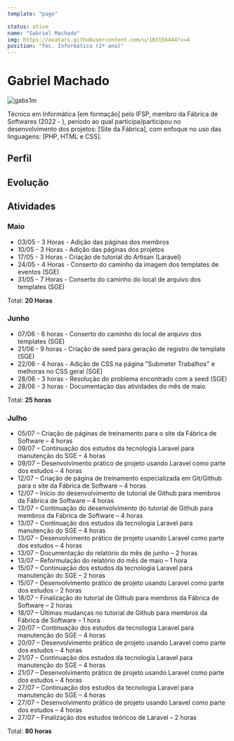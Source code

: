 ```yaml
---
template: "page"

status: ativo
name: "Gabriel Machado"
img: https://avatars.githubusercontent.com/u/103156444?v=4
position: "Tec. Informática (2º ano)"
---
```


# Gabriel Machado

![gabs1m](https://avatars.githubusercontent.com/u/103156444?v=4)

Técnico em Informática [em formação] pelo IFSP, membro da Fábrica de Softwares (2022 - ), período ao qual participa/participou no desenvolvimento dos projetos: [Site da Fábrica], com enfoque no uso das linguagens: [PHP, HTML e CSS].

## Perfil

## Evolução

## Atividades

### Maio

- 03/05 - 3 Horas - Adição das páginas dos membros
- 10/05 - 3 Horas - Adição das páginas dos projetos
- 17/05 - 3 Horas - Criação de tutorial do Artisan (Laravel)
- 24/05 - 4 Horas - Conserto do caminho da imagem dos templates de eventos (SGE)
- 31/05 - 7 Horas - Conserto do caminho do local de arquivo dos templates (SGE)

Total: **20 Horas**

### Junho

- 07/06 - 6 horas - Conserto do caminho do local de arquivo dos templates (SGE)
- 21/06 - 9 horas - Criação de seed para geração de registro de template (SGE)
- 22/06 - 4 horas - Adição de CSS na página "Submeter Trabalhos" e melhoras no CSS geral (SGE)
- 28/06 - 3 horas - Resolução do problema encontrado com a seed (SGE)
- 28/06 - 3 horas - Documentação das atividades do mês de maio

Total: **25 horas**

### Julho 

- 05/07 – Criação de páginas de treinamento para o site da Fábrica de Software – 4 horas
- 09/07 – Continuação dos estudos da tecnologia Laravel para manutenção do SGE – 4 horas
- 09/07 – Desenvolvimento prático de projeto usando Laravel como parte dos estudos – 4 horas
- 12/07 – Criação de página de treinamento especializada em Git/Github para o site da Fábrica de Software – 4 horas
- 12/07 – Início do desenvolvimento de tutorial de Github para membros da Fábrica de Software – 4 horas
- 13/07 – Continuação do desenvolvimento do tutorial de Github para membros da Fábrica de Software – 4 horas
- 13/07 – Continuação dos estudos da tecnologia Laravel para manutenção do SGE – 4 horas
- 13/07 – Desenvolvimento prático de projeto usando Laravel como parte dos estudos – 4 horas
- 13/07 – Documentação do relatório do mês de junho – 2 horas
- 13/07 – Reformulação do relatório do mês de maio – 1 hora
- 15/07 – Continuação dos estudos da tecnologia Laravel para manutenção do SGE – 2 horas
- 15/07 – Desenvolvimento prático de projeto usando Laravel como parte dos estudos – 2 horas
- 18/07 – Finalização do tutorial de Github para membros da Fábrica de Software – 2 horas
- 18/07 – Últimas mudanças no tutorial de Github para membros da Fábrica de Software – 1 hora
- 20/07 – Continuação dos estudos da tecnologia Laravel para manutenção do SGE – 4 horas
- 20/07 – Desenvolvimento prático de projeto usando Laravel como parte dos estudos – 4 horas
- 21/07 – Continuação dos estudos da tecnologia Laravel para manutenção do SGE – 4 horas
- 21/07 – Desenvolvimento prático de projeto usando Laravel como parte dos estudos – 4 horas
- 27/07 – Continuação dos estudos da tecnologia Laravel para manutenção do SGE – 4 horas
- 27/07 – Desenvolvimento prático de projeto usando Laravel como parte dos estudos – 4 horas
- 27/07 – Finalização dos estudos teóricos de Laravel – 2 horas

Total: **80 horas**
